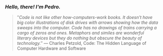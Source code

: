 ### *Hello, there! I'm Pedro.*
> ″*Code is not like other how-computers-work books. It doesn’t have big color illustrations of disk drives with arrows showing how the data sweeps into the computer. Code has no drawings of trains carrying a cargo of zeros and ones. Metaphors and similes are wonderful literary devices but they do nothing but obscure the beauty of technology.*″
 — Charles Petzold, Code: The Hidden Language of Computer Hardware and Software
